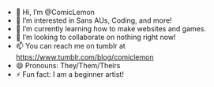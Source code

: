 - 👋 Hi, I’m @ComicLemon
- 👀 I’m interested in Sans AUs, Coding, and more!
- 🌱 I’m currently learning how to make websites and games.
- 💞️ I’m looking to collaborate on nothing right now!
- 📫 You can reach me on tumblr at https://www.tumblr.com/blog/comiclemon
- 😄 Pronouns: They/Them/Theirs
- ⚡ Fun fact: I am a beginner artist!

<!---
ComicLemon/ComicLemon is a ✨ special ✨ repository because its `README.md` (this file) appears on your GitHub profile.
You can click the Preview link to take a look at your changes.
--->
